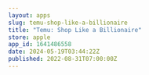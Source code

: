 ```yaml
---
layout: apps
slug: temu-shop-like-a-billionaire
title: "Temu: Shop Like a Billionaire"
store: apple
app_id: 1641486558
date: 2024-05-19T03:44:22Z
published: 2022-08-31T07:00:00Z
---
```

